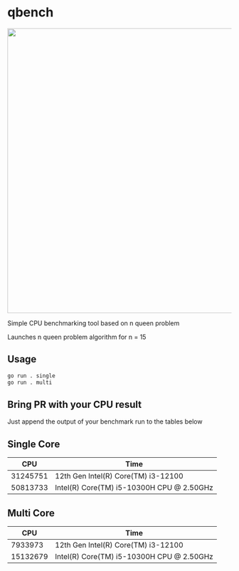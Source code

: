 # qbench

<img src="https://i.imgur.com/zvZtcNh.jpg" width="640">

Simple CPU benchmarking tool based on n queen problem

Launches n queen problem algorithm for n = 15

## Usage

```bash
go run . single
go run . multi
```

## Bring PR with your CPU result

Just append the output of your benchmark run to the tables below

## Single Core
|CPU|Time|
|-|-|
|31245751|12th Gen Intel(R) Core(TM) i3-12100|
|50813733|Intel(R) Core(TM) i5-10300H CPU @ 2.50GHz|

## Multi Core
|CPU|Time|
|-|-|
|7933973|12th Gen Intel(R) Core(TM) i3-12100|
|15132679|Intel(R) Core(TM) i5-10300H CPU @ 2.50GHz|

